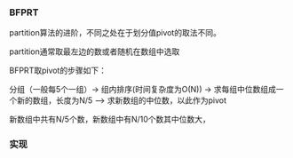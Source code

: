 ### BFPRT

partition算法的进阶，不同之处在于划分值pivot的取法不同。

partition通常取最左边的数或者随机在数组中选取

BFPRT取pivot的步骤如下：

 分组（一般每5个一组）-> 组内排序(时间复杂度为O(N)) -> 求每组中位数组成一个新的数组，长度为N/5 —> 求新数组的中位数，以此作为pivot
 
 新数组中共有N/5个数，新数组中有N/10个数其中位数大，
 
 ### 实现
 
 ```python
 
 
 
 ```
